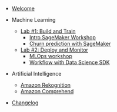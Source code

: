 - [Welcome](init.md)

- Machine Learning

  - [Lab #1: Build and Train](machine-learning/1-overview.md)
    - [Intro SageMaker Workshop](machine-learning/sagemaker-intro/1-step.md)
    - [Churn prediction with SageMaker](machine-learning/sagemaker-churn-prediction/1-step.md)
  - [Lab #2: Deploy and Monitor](machine-learning/2-overview.md)
    - [MLOps workshop](machine-learning/sagemaker-mlops/1-step.md)
    - [Workflow with Data Science SDK](machine-learning/data-science-sdk-workflow/1-step.md)

- Artificial Intelligence

  - [Amazon Rekognition](2-excersice-1/1-stepC.md)
  - [Amazon Comprehend](2-excersice-1/2-stepD.md)

- [Changelog](changelog.md)
